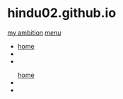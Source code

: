 # hindu02.github.io
<html>
  <head>
    <title>Title</title>
    <!- -compiled and minifiied <link rel="stylesheet" href="style.css" type="text/css" media="all" />
    <link rel="stylesheet"href="http://cdnjs.cloudlare.com/ajax/libs/materialise/1.0.0/css/materialize.min.js">
    <link href="http://fonts.goggleapis.com/icon?family=material+icons" rel="stylesheet">
    <link rel="stylesheet" href="style.css">
    </head>
      <body>
        <nav>
          <div>
            <a href="index html"class="brand.logo">my ambition</a>
            <a href="#" data-target="mobile-responsive"class="sidenav-trigger"><i class="material-icons">menu</i></a>
            <ul class="right-hide-on-med-and-down">
              <li><a href="#">home</a></li>
              <li><a href="#"<about></a></li>
              <li><a href="#"<search></a></li>
            </ul>
          </div>
        </nav>   
        <ul class="side nav" id="mobile responsive"
          <li><a href="#">home</a></li>
              <li><a href="#"<about></a></li>
              <li><a href="#"<search></a></li>
        </ul> 
        <script srt="http://cdnjs.cloudlare.com/ajax/libs/materialize.min.js"></script>
      </body>
  </head>
</html>